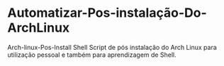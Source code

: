 # Automatizar-Pos-instalação-Do-ArchLinux

Arch-linux-Pos-Install
Shell Script de pós instalação do Arch Linux para utilização pessoal e também para aprendizagem de Shell.
